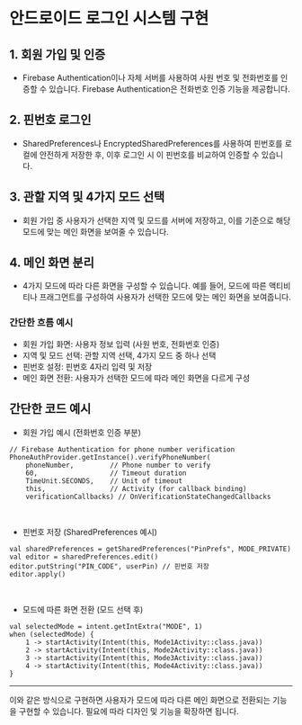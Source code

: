 # 안드로이드 로그인 시스템 구현

## 1. 회원 가입 및 인증
- Firebase Authentication이나 자체 서버를 사용하여 사원 번호 및 전화번호를 인증할 수 있습니다. Firebase Authentication은 전화번호 인증 기능을 제공합니다.

## 2. 핀번호 로그인
- SharedPreferences나 EncryptedSharedPreferences를 사용하여 핀번호를 로컬에 안전하게 저장한 후, 이후 로그인 시 이 핀번호를 비교하여 인증할 수 있습니다.

## 3. 관할 지역 및 4가지 모드 선택
- 회원 가입 중 사용자가 선택한 지역 및 모드를 서버에 저장하고, 이를 기준으로 해당 모드에 맞는 메인 화면을 보여줄 수 있습니다.

## 4. 메인 화면 분리
- 4가지 모드에 따라 다른 화면을 구성할 수 있습니다. 예를 들어, 모드에 따른 액티비티나 프래그먼트를 구성하여 사용자가 선택한 모드에 맞는 메인 화면을 보여줍니다.

### 간단한 흐름 예시
- 회원 가입 화면: 사용자 정보 입력 (사원 번호, 전화번호 인증)
- 지역 및 모드 선택: 관할 지역 선택, 4가지 모드 중 하나 선택
- 핀번호 설정: 핀번호 4자리 입력 및 저장
- 메인 화면 전환: 사용자가 선택한 모드에 따라 메인 화면을 다르게 구성

## 간단한 코드 예시
- 회원 가입 예시 (전화번호 인증 부분)
```
// Firebase Authentication for phone number verification
PhoneAuthProvider.getInstance().verifyPhoneNumber(
    phoneNumber,         // Phone number to verify
    60,                  // Timeout duration
    TimeUnit.SECONDS,    // Unit of timeout
    this,                // Activity (for callback binding)
    verificationCallbacks) // OnVerificationStateChangedCallbacks
```
<br>

- 핀번호 저장 (SharedPreferences 예시)
```
val sharedPreferences = getSharedPreferences("PinPrefs", MODE_PRIVATE)
val editor = sharedPreferences.edit()
editor.putString("PIN_CODE", userPin) // 핀번호 저장
editor.apply()
```
<br>

- 모드에 따른 화면 전환 (모드 선택 후)
```
val selectedMode = intent.getIntExtra("MODE", 1)
when (selectedMode) {
    1 -> startActivity(Intent(this, Mode1Activity::class.java))
    2 -> startActivity(Intent(this, Mode2Activity::class.java))
    3 -> startActivity(Intent(this, Mode3Activity::class.java))
    4 -> startActivity(Intent(this, Mode4Activity::class.java))
}
```

---

이와 같은 방식으로 구현하면 사용자가 모드에 따라 다른 메인 화면으로 전환되는 기능을 구현할 수 있습니다. 필요에 따라 디자인 및 기능을 확장하면 됩니다.
